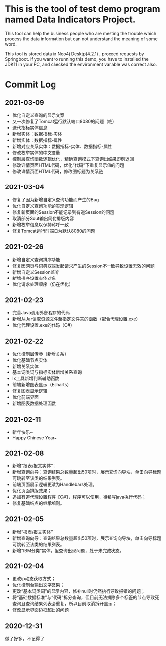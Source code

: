 # This is the tool of test demo program named Data Indicators Project.

This tool can help the business people who are meeting the trouble which process the data information but can not understand the meaning of some word. 

This tool is stored data in Neo4j Desktp(4.2.1) , proceed requests by Springboot. if you want to running this demo, you have to installed the JDK11 in your PC, and checked  the environment variable was correct also.



# Commit Log
## 2021-03-09
- 优化自定义查询的显示文案
- 又一次修复了Tomcat运行默认端口8080的问题（哎）
- 迭代指标实体信息
- 新增实体：数据指标-实体
- 新增实体：数据指标-属性
- 新增对应关系实体：数据指标-实体、数据指标-属性
- 修改枚举实体的中文变量
- 控制层查询函数逻辑优化，精确查询模式下查询出结果即刻返回
- 修改详情页面HTML代码，优化“代码”下重复显示值的问题
- 修改详情页面HTML代码，修改图标题为关系链


## 2021-03-04
- 修复了因为新增自定义查询功能而产生的Bug
- 优化自定义查询功能的实现逻辑
- 修复新页面的Session不能记录到有道Session的问题
- 取消部分Sout输出简化排版内容
- 新增枚举信息以保持称呼一致
- 修复Tomcat运行时端口为默认8080的问题
## 2021-02-26
- 新增自定义查询排序功能
- 修复因网页与词典双端发起请求产生的Session不一致导致设置无效的问题
- 新增自定义Session监听
- 新增排序设置实体对象
- 优化请求处理顺序（仍在优化）

## 2021-02-23

- 完善Java调用外部程序的代码
- 新增从Jar读取资源文件至指定文件夹的函数（配合代理设置.exe）
- 优化代理设置.exe的代码（C#）

## 2021-02-22

- 优化控制层传参（新增关系）
- 优化基础节点实体
- 新增关系实体
- 基本词类词与指标实体新增关系查询
- lx工具新增判断辅助函数
- 前端新增图表显示（Echarts）
- 修复图表显示逻辑
- 优化前端界面
- 新增图表数据处理函数

## 2021-02-11

- 新年快乐~
- Happy Chinese Year~

## 2021-02-08

- 新增“报表/报文实体”；
- 新增查询向导：查询结果总数量超出50项时，展示查询向导块，单击向导标题可跳转至该类的结果列表。
- 前端页面展示逻辑更改为Handlebars处理。
- 优化页面排版效果；
- 追加有道代理设置程序【C#】，程序可以使用，待编写java执行代码；
- 修复基础结点的继承细则。

## 2021-02-05

- 新增“报表/报文实体”；
- 新增查询向导：查询结果总数量超出50项时，展示查询向导块，单击向导标题可跳转至该类的结果列表。
- 新增“IBM分类”实体，但查询出现问题，处于未完成状态。

## 2021-02-04

- 更改ip动态获取方式；
- 优化控制台输出文字效果；
- 更改“基本词类词”的显示内容，修补null时仍然执行导致报错的问题；
- 将“基础数据标准”与“代码”拆分查询，但目前无法排除多个标签的节点导致死查询且查询结果列表会重复，所以目前取消拆开显示；
- 修改显示界面边框超出的问题



## 2020-12-31

做了好多，不记得了